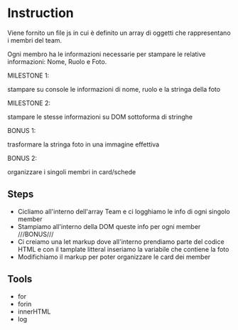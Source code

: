 # Instruction

Viene fornito un file js in cui è definito un array di oggetti che rappresentano i membri del team.

Ogni membro ha le informazioni necessarie per stampare le relative informazioni: Nome, Ruolo e Foto.

MILESTONE 1:

stampare su console le informazioni di nome, ruolo e la stringa della foto

MILESTONE 2:

stampare le stesse informazioni su DOM sottoforma di stringhe

BONUS 1:

trasformare la stringa foto in una immagine effettiva

BONUS 2:

organizzare i singoli membri in card/schede

## Steps

- Cicliamo all'interno dell'array Team e ci logghiamo le info di ogni singolo member 
- Stampiamo all'interno della DOM queste info per ogni member
///BONUS///
- Ci creiamo una let markup dove all'interno prendiamo parte del codice HTML e con il tamplate litteral inseriamo la variabile che contiene la foto 
- Modifichiamo il markup per poter organizzare le card dei member

## Tools

- for
- forin
- innerHTML
- log
